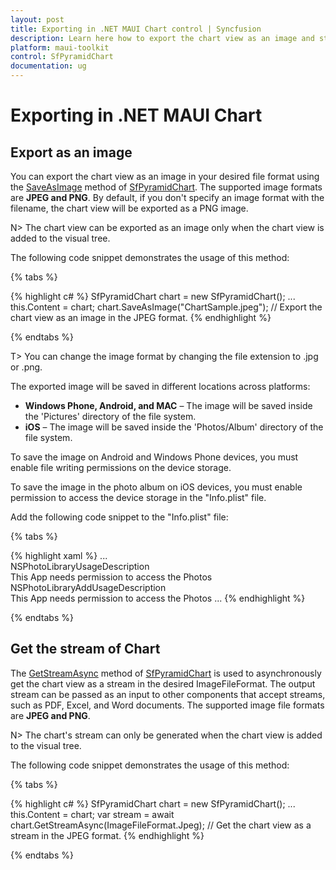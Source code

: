 ```yaml
---
layout: post
title: Exporting in .NET MAUI Chart control | Syncfusion
description: Learn here how to export the chart view as an image and stream in the Syncfusion® .NET MAUI Chart (SfPyramidChart) control.
platform: maui-toolkit
control: SfPyramidChart
documentation: ug
---
```


# Exporting in .NET MAUI Chart

## Export as an image

You can export the chart view as an image in your desired file format using the [SaveAsImage](https://help.syncfusion.com/cr/maui-toolkit/Syncfusion.Maui.Toolkit.Charts.ChartBase.html#Syncfusion_Maui_Toolkit_Charts_ChartBase_SaveAsImage_System_String_) method of [SfPyramidChart](https://help.syncfusion.com/cr/maui-toolkit/Syncfusion.Maui.Toolkit.Charts.SfPyramidChart.html). The supported image formats are **JPEG and PNG**. By default, if you don't specify an image format with the filename, the chart view will be exported as a PNG image.

N> The chart view can be exported as an image only when the chart view is added to the visual tree.

The following code snippet demonstrates the usage of this method:

{% tabs %}

{% highlight c# %}
SfPyramidChart chart = new SfPyramidChart();
...
this.Content = chart;
chart.SaveAsImage("ChartSample.jpeg"); // Export the chart view as an image in the JPEG format.
{% endhighlight %}

{% endtabs %}

T> You can change the image format by changing the file extension to .jpg or .png.

The exported image will be saved in different locations across platforms:

* **Windows Phone, Android, and MAC** – The image will be saved inside the 'Pictures' directory of the file system.
* **iOS** – The image will be saved inside the 'Photos/Album' directory of the file system.

To save the image on Android and Windows Phone devices, you must enable file writing permissions on the device storage.

To save the image in the photo album on iOS devices, you must enable permission to access the device storage in the "Info.plist" file. 

Add the following code snippet to the "Info.plist" file:

{% tabs %}

{% highlight xaml %}
<dict>
    ...    
    <key>NSPhotoLibraryUsageDescription</key>    
    <string>This App needs permission to access the Photos</string>    
    <key>NSPhotoLibraryAddUsageDescription</key>    
    <string>This App needs permission to access the Photos</string> 
    ...
</dict>
{% endhighlight %}

{% endtabs %}

## Get the stream of Chart

The [GetStreamAsync](https://help.syncfusion.com/cr/maui-toolkit/Syncfusion.Maui.Toolkit.Charts.ChartBase.html#Syncfusion_Maui_Toolkit_Charts_ChartBase_GetStreamAsync_Syncfusion_Maui_Toolkit_ImageFileFormat_) method of [SfPyramidChart](https://help.syncfusion.com/cr/maui-toolkit/Syncfusion.Maui.Toolkit.Charts.SfPyramidChart.html) is used to asynchronously get the chart view as a stream in the desired ImageFileFormat. The output stream can be passed as an input to other components that accept streams, such as PDF, Excel, and Word documents. The supported image file formats are **JPEG and PNG**.

N> The chart's stream can only be generated when the chart view is added to the visual tree.

The following code snippet demonstrates the usage of this method:

{% tabs %}

{% highlight c# %}
SfPyramidChart chart = new SfPyramidChart();
...
this.Content = chart;
var stream = await chart.GetStreamAsync(ImageFileFormat.Jpeg); // Get the chart view as a stream in the JPEG format.
{% endhighlight %}

{% endtabs %}